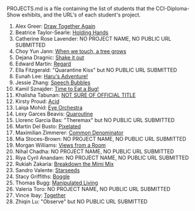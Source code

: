 PROJECTS.md is a file containing the list of students that the CCI-Diploma-Show exhibits, and the URL's of each student's project.

1. Alex Greer: [Draw Together Again](https://draw-together-again.glitch.me/)
1. Beatrice Taylor-Searle: [Holding Hands](https://holding-hands2.glitch.me/)
1. Catherine Rose Lavender: NO PROJECT NAME, NO PUBLIC URL SUBMITTED
1. Choy Yun Jann: [When we touch, a tree grows](https://when-our-hands-touch.glitch.me/)
1. Dejana Dragnic: [Shake it out](https://shake-it-out-.glitch.me/)
1. Edward Martin: [Regard](https://2020-06-06-regard-socket-app.glitch.me/)
1. Ella Fitzgerald: "Quarantine Kiss" but NO PUBLIC URL SUBMITTED
1. Eunah Lee: [Haru's Adventure!](https://eunah-lee-storybook5-6.glitch.me/)
1. Jessie Zhang: [Speech Bubbles](https://speech-bubbles.glitch.me/)
1. Kamil Sznajder: [Time to Eat a Bug!](https://time-to-eat.glitch.me/)
1. Khalisha Tabunan: [NOT SURE OF OFFICIAL TITLE](https://testkitsc.glitch.me/)
1. Kirsty Proud: [Acid](https://acid-with-highscore.glitch.me)
1. Laiqa Mohid: [Eye Orchestra](https://eye-orchestra-final.glitch.me/)
1. Lexy Garces Beavis: [Quaroutine](https://quaroutine-the-game1.glitch.me/)
1. Llorenc Garcia Bas: "Theremax" but NO PUBLIC URL SUBMITTED
1. Martin Del Busto: [Pixelated](https://pixelated.glitch.me/)
1. Maximilian Zimmerer: [Common Denominator](https://common-denominator.glitch.me/)
1. Mia Stoces-Brown: NO PROJECT NAME, NO PUBLIC URL SUBMITTED
1. Morgan Williams: [Views from a Room](https://views-from-a-room.glitch.me/)
1. Nihal Chadha: NO PROJECT NAME, NO PUBLIC URL SUBMITTED
1. Riya Cyril Anandam: NO PROJECT NAME, NO PUBLIC URL SUBMITTED
1. Rukiah Zakaria: [Breakdown the Mimi Mix](https://breakdown-the-mimi-mix.glitch.me/)
1. Sandro Valente: [Starseeds](https://starseeds-.glitch.me/)
1. Stacy Griffiths: [Boggle](https://dog-game-website-.glitch.me/)
1. Thomas Bugg: [Manipulated Living](https://manipulated-living.glitch.me/)
1. Valeria Toro: NO PROJECT NAME, NO PUBLIC URL SUBMITTED
1. Vince Ibay: [Together](https://rainbowcanvas-4.glitch.me/)
1. Zhiqin Lu: "Observe" but NO PUBLIC URL SUBMITTED
